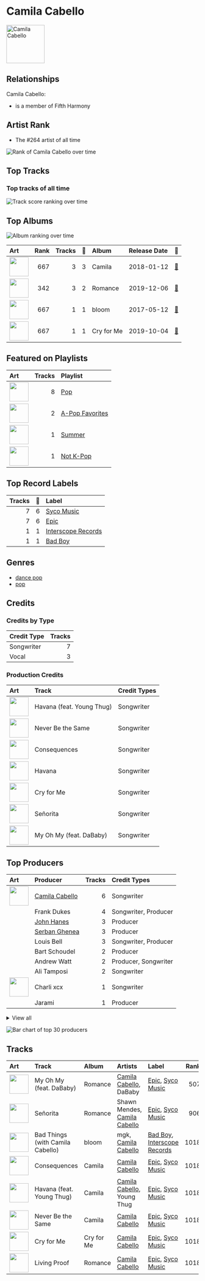 
# Camila Cabello


<img src="https://i.scdn.co/image/ab6761610000e5eb76470faf6330235edbcb90a9" alt="Camila Cabello" width="100" />

## Relationships

Camila Cabello:
- is a member of Fifth Harmony

## Artist Rank
- The #264 artist of all time

![Rank of Camila Cabello over time](../../images/artists/camila_cabello/rank_time_series.png)
## Top Tracks


### Top tracks of all time

![Track score ranking over time](../../images/artists/camila_cabello/track_rank_time_series_score.png)
## Top Albums

![Album ranking over time](../../images/artists/camila_cabello/album_rank_time_series.png)

| Art | Rank | Tracks | 💚 | Album | Release Date | 🔗 |
|:---|---:|---:|---:|:---|:---|:---|
| <img src="https://i.scdn.co/image/ab67616d0000b2736eb0b9e73adcf04e4ed3eca4" alt="" width="50" /> | 667 | 3 | 3 | Camila | 2018-01-12 | [🔗](https://open.spotify.com/album/2vD3zSQr8hNlg0obNel4TE) |
| <img src="https://i.scdn.co/image/ab67616d0000b2735f53c0dbe5190a0af0fa28f3" alt="" width="50" /> | 342 | 3 | 2 | Romance | 2019-12-06 | [🔗](https://open.spotify.com/album/3Vsbl0diFGw8HNSjG8ue9m) |
| <img src="https://i.scdn.co/image/ab67616d0000b273748388a726648841ed81027e" alt="" width="50" /> | 667 | 1 | 1 | bloom | 2017-05-12 | [🔗](https://open.spotify.com/album/3yWRq9Dd2UO5xyqxTjLDmp) |
| <img src="https://i.scdn.co/image/ab67616d0000b273c4f298e7cbedb77f8e030ff0" alt="" width="50" /> | 667 | 1 | 1 | Cry for Me | 2019-10-04 | [🔗](https://open.spotify.com/album/2dq4ae5hiyxlFPG1s8rlq5) |

## Featured on Playlists
| Art | Tracks | Playlist |
|:---|---:|:---|
| <img src="https://mosaic.scdn.co/640/ab67616d00001e0241aa6776dc15fbd71a2b4557ab67616d00001e029b9a3105ad4ffb91ad2e2798ab67616d00001e029dbb37516ff4b03244808e45ab67616d00001e02d6ec808748fa5b0c2d3a6618" alt="" width="50" /> | 8 | [Pop](../../playlists/pop/overview.md) |
| <img src="https://mosaic.scdn.co/640/ab67616d00001e02022b4010e20659300f42c375ab67616d00001e02527d94ecf554774fc313bf48ab67616d00001e02c8b444df094279e70d0ed856ab67616d00001e02d0ec2db731952a7efabc6397" alt="" width="50" /> | 2 | [A-Pop Favorites](../../playlists/a-pop_favorites/overview.md) |
| <img src="https://mosaic.scdn.co/640/ab67616d00001e0204878afb19613a94d37b29ceab67616d00001e021544041d0285585cc92c2709ab67616d00001e02570f746ccc2c75af070da1e0ab67616d00001e02d8cc2281fcd4519ca020926b" alt="" width="50" /> | 1 | [Summer](../../playlists/summer/overview.md) |
| <img src="https://mosaic.scdn.co/640/ab67616d00001e023317fc12f8b9a9a0b8459766ab67616d00001e0263e0ddbb488d0eeec0e738fcab67616d00001e026564f1d8386a6993b4d5d759ab67616d00001e0284095737f6056e682666d6f9" alt="" width="50" /> | 1 | [Not K-Pop](../../playlists/not_k-pop/overview.md) |

## Top Record Labels

| Tracks | 💚 | Label |
|---:|---:|:---|
| 7 | 6 | [Syco Music](../../labels/syco_music/overview.md) |
| 7 | 6 | [Epic](../../labels/epic/overview.md) |
| 1 | 1 | [Interscope Records](../../labels/interscope_records/overview.md) |
| 1 | 1 | [Bad Boy](../../labels/bad_boy/overview.md) |

## Genres

- [dance pop](../../genres/dance_pop/overview.md)
- [pop](../../genres/pop/overview.md)

## Credits

### Credits by Type

| Credit Type | Tracks |
|:---|---:|
| Songwriter | 7 |
| Vocal | 3 |

### Production Credits

| Art | Track | Credit Types |
|:---|:---|:---|
| <img src="https://i.scdn.co/image/ab67616d0000b2736eb0b9e73adcf04e4ed3eca4" alt="" width="50" /> | Havana (feat. Young Thug) | Songwriter |
| <img src="https://i.scdn.co/image/ab67616d0000b2736eb0b9e73adcf04e4ed3eca4" alt="" width="50" /> | Never Be the Same | Songwriter |
| <img src="https://i.scdn.co/image/ab67616d0000b2736eb0b9e73adcf04e4ed3eca4" alt="" width="50" /> | Consequences | Songwriter |
| <img src="https://i.scdn.co/image/ab67616d0000b273a064dc21b8c8ebedfe4ea833" alt="" width="50" /> | Havana | Songwriter |
| <img src="https://i.scdn.co/image/ab67616d0000b273c4f298e7cbedb77f8e030ff0" alt="" width="50" /> | Cry for Me | Songwriter |
| <img src="https://i.scdn.co/image/ab67616d0000b2735f53c0dbe5190a0af0fa28f3" alt="" width="50" /> | Señorita | Songwriter |
| <img src="https://i.scdn.co/image/ab67616d0000b2735f53c0dbe5190a0af0fa28f3" alt="" width="50" /> | My Oh My (feat. DaBaby) | Songwriter |

## Top Producers

| Art | Producer | Tracks | Credit Types |
|:---|:---|---:|:---|
| <img src="https://i.scdn.co/image/ab6761610000e5eb76470faf6330235edbcb90a9" alt="" width="50" /> | [Camila Cabello](overview.md) | 6 | Songwriter |
| | Frank Dukes | 4 | Songwriter, Producer |
| | [John Hanes](../../producers/john_hanes/overview.md) | 3 | Producer |
| | [Serban Ghenea](../../producers/serban_ghenea/overview.md) | 3 | Producer |
| | Louis Bell | 3 | Songwriter, Producer |
| | Bart Schoudel | 2 | Producer |
| | Andrew Watt | 2 | Producer, Songwriter |
| | Ali Tamposi | 2 | Songwriter |
| <img src="https://i.scdn.co/image/ab6761610000e5eb936885667ef44c306483c838" alt="" width="50" /> | Charli xcx | 1 | Songwriter |
| | Jarami | 1 | Producer |


<details>
<summary>View all</summary>

| Art | Producer | Tracks | Credit Types |
|:---|:---|---:|:---|
| | Jaycen Joshua | 1 | Producer |
| | Starrah | 1 | Songwriter |
| | Amy Wadge | 1 | Songwriter |
| | Emily Weisband | 1 | Songwriter |
| | Noonie Bao | 1 | Songwriter |
| | [Savan Kotecha](../../producers/savan_kotecha/overview.md) | 1 | Songwriter |
| | Mike Gaydusek | 1 | Producer |
| | Alejandro Guillermo Marambio Altamirano | 1 | Songwriter |
| | Ant Clemons | 1 | Songwriter |
| | Matt Beckley | 1 | Producer |
| <img src="https://i.scdn.co/image/ab6761610000e5ebd56712ef06c48938329731e1" alt="" width="50" /> | Shawn Mendes | 1 | Songwriter |
| | [Ryan Tedder](../../producers/ryan_tedder/overview.md) | 1 | Songwriter |
| | Jacob Olofsson | 1 | Songwriter |
| | Robbie Soukiasyan | 1 | Producer |
| | Zubin Thakkar | 1 | Producer |
| | Sasha Yatchenko | 1 | Songwriter |
| | Kaan Gunesberk | 1 | Songwriter |
| <img src="https://i.scdn.co/image/ab6761610000e5ebf0789cd783c20985ec3deb4e" alt="" width="50" /> | Pharrell Williams | 1 | Songwriter |
| | Kyle Mann | 1 | Producer |
| <img src="https://i.scdn.co/image/ab6761610000e5ebbd6918901c1714560669f570" alt="" width="50" /> | DaBaby | 1 | Songwriter |
| | Nicolle Galyon | 1 | Songwriter |
| <img src="https://i.scdn.co/image/ab6761610000e5eb547d2b41c9f2c97318aad0ed" alt="" width="50" /> | Young Thug | 1 | Songwriter |
| | Brian Lee | 1 | Songwriter |
| | Nathaniel Alford | 1 | Producer |
| <img src="https://i.scdn.co/image/ab6761610000e5eb860c37890942e05e58c19372" alt="" width="50" /> | benny blanco | 1 | Producer, Songwriter |
| | Rami Dawod | 1 | Songwriter |
| | [Manny Marroquin](../../producers/manny_marroquin/overview.md) | 1 | Producer |
| | Jack Patterson | 1 | Songwriter |
| | Paul LaMalfa | 1 | Producer |
| | Cashmere Cat | 1 | Producer, Songwriter |

</details>


![Bar chart of top 30 producers](../../images/artists/camila_cabello/producers.png)
## Tracks

| Art | Track | Album | Artists | Label | Rank | 💚 | 🔗 |
|:---|:---|:---|:---|:---|---:|:---|:---|
| <img src="https://i.scdn.co/image/ab67616d0000b2735f53c0dbe5190a0af0fa28f3" alt="" width="50" /> | My Oh My (feat. DaBaby) | Romance | [Camila Cabello](overview.md), DaBaby | [Epic](../../labels/epic), [Syco Music](../../labels/syco_music) | 507 | 💚 | [🔗](https://open.spotify.com/track/3yOlyBJuViE2YSGn3nVE1K) |
| <img src="https://i.scdn.co/image/ab67616d0000b2735f53c0dbe5190a0af0fa28f3" alt="" width="50" /> | Señorita | Romance | Shawn Mendes, [Camila Cabello](overview.md) | [Epic](../../labels/epic), [Syco Music](../../labels/syco_music) | 906 | 💚 | [🔗](https://open.spotify.com/track/3BVgrFWuH01GmCUy9Y2EE8) |
| <img src="https://i.scdn.co/image/ab67616d0000b273748388a726648841ed81027e" alt="" width="50" /> | Bad Things (with Camila Cabello) | bloom | mgk, [Camila Cabello](overview.md) | [Bad Boy](../../labels/bad_boy), [Interscope Records](../../labels/interscope_records) | 1018 | 💚 | [🔗](https://open.spotify.com/track/1PSBzsahR2AKwLJgx8ehBj) |
| <img src="https://i.scdn.co/image/ab67616d0000b2736eb0b9e73adcf04e4ed3eca4" alt="" width="50" /> | Consequences | Camila | [Camila Cabello](overview.md) | [Epic](../../labels/epic), [Syco Music](../../labels/syco_music) | 1018 | 💚 | [🔗](https://open.spotify.com/track/7sTtHHrD0zDpmzQzH3zegz) |
| <img src="https://i.scdn.co/image/ab67616d0000b2736eb0b9e73adcf04e4ed3eca4" alt="" width="50" /> | Havana (feat. Young Thug) | Camila | [Camila Cabello](overview.md), Young Thug | [Epic](../../labels/epic), [Syco Music](../../labels/syco_music) | 1018 | 💚 | [🔗](https://open.spotify.com/track/1rfofaqEpACxVEHIZBJe6W) |
| <img src="https://i.scdn.co/image/ab67616d0000b2736eb0b9e73adcf04e4ed3eca4" alt="" width="50" /> | Never Be the Same | Camila | [Camila Cabello](overview.md) | [Epic](../../labels/epic), [Syco Music](../../labels/syco_music) | 1018 | 💚 | [🔗](https://open.spotify.com/track/4eWQlBRaTjPPUlzacqEeoQ) |
| <img src="https://i.scdn.co/image/ab67616d0000b273c4f298e7cbedb77f8e030ff0" alt="" width="50" /> | Cry for Me | Cry for Me | [Camila Cabello](overview.md) | [Epic](../../labels/epic), [Syco Music](../../labels/syco_music) | 1018 | 💚 | [🔗](https://open.spotify.com/track/40nPimvmG05WYS7983bawZ) |
| <img src="https://i.scdn.co/image/ab67616d0000b2735f53c0dbe5190a0af0fa28f3" alt="" width="50" /> | Living Proof | Romance | [Camila Cabello](overview.md) | [Epic](../../labels/epic), [Syco Music](../../labels/syco_music) | 1018 | | [🔗](https://open.spotify.com/track/4jFD7byoPdGkEdjHLMduR9) |
